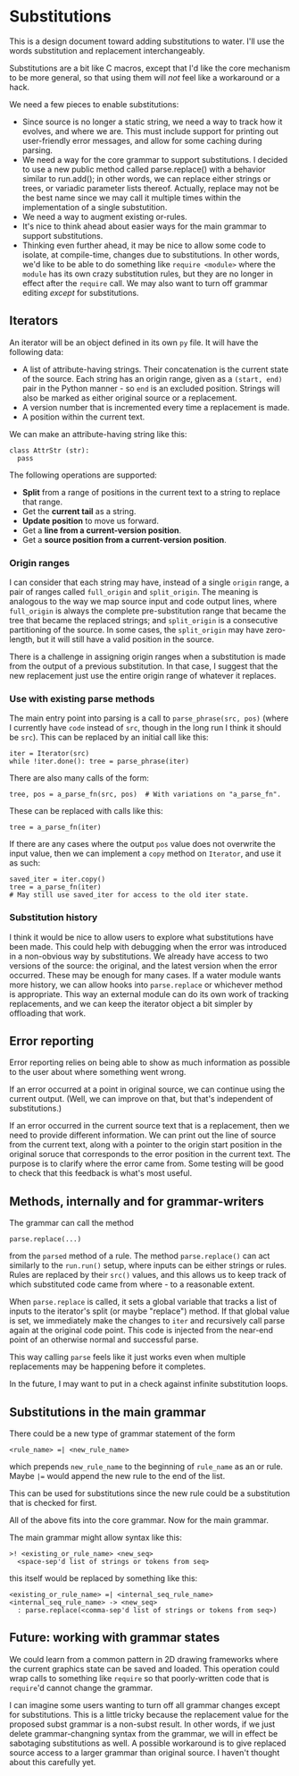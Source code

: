 # Substitutions

This is a design document toward adding
substitutions to water.
I'll use the words substitution and replacement interchangeably.

Substitutions are a bit like C macros, except that I'd like
the core mechanism to be more general, so that using them
will *not* feel like a workaround or a hack.

We need a few pieces to enable substitutions:

* Since source is no longer a static string, we need a way to track how it
  evolves, and where we are. This must include support for printing
  out user-friendly error messages, and allow for some caching during parsing.
* We need a way for the core grammar to support substitutions. I decided to
  use a new public method called parse.replace() with a behavior similar to
  run.add(); in other words, we can replace either strings or trees, or
  variadic parameter lists thereof. Actually, replace may not be the best name
  since we may call it multiple times within the implementation of a single
  substutition.
* We need a way to augment existing or-rules.
* It's nice to think ahead about easier ways for the main grammar to support
  substitutions.
* Thinking even further ahead, it may be nice to allow some code to isolate,
  at compile-time, changes due to substitutions.
  In other words, we'd like to be able to do something like `require <module>`
  where the `module` has its own crazy substitution rules, but they are no
  longer in effect after the `require` call.
  We may also want to turn off grammar editing
  *except* for substitutions.

## Iterators

An iterator will be an object defined in its own `py` file.
It will have the following data:

* A list of attribute-having strings. Their concatenation is the current state
  of the source. Each string has an origin range, given as a `(start, end)` pair
  in the Python manner - so `end` is an excluded position.
  Strings will also be marked as either original source or a replacement.
* A version number that is incremented every time a replacement is made.
* A position within the current text.

We can make an attribute-having string like this:

    class AttrStr (str):
      pass

The following operations are supported:

* **Split** from a range of positions in the current text to a string to
  replace that range.
* Get the **current tail** as a string.
* **Update position** to move us forward.
* Get a **line from a current-version position**.
* Get a **source position from a current-version position**.

### Origin ranges

I can consider that each string may have, instead of a single `origin` range, a
pair of ranges called `full_origin` and `split_origin`. The meaning is analogous
to the way we map source input and code output lines, where `full_origin` is
always the complete pre-substitution range that became the tree that became the
replaced strings; and `split_origin` is a consecutive partitioning of the
source. In some cases, the `split_origin` may have zero-length, but it will
still have a valid position in the source.

There is a challenge in assigning origin ranges when a substitution is made from
the output of a previous substitution. In that case, I suggest that the new
replacement just use the entire origin range of whatever it replaces.

### Use with existing parse methods

The main entry point into parsing is a call to `parse_phrase(src, pos)`
(where I currently have `code` instead of `src`, though in the long run
I think it should be `src`). This can be replaced by an initial call like this:

    iter = Iterator(src)
    while !iter.done(): tree = parse_phrase(iter)

There are also many calls of the form:

    tree, pos = a_parse_fn(src, pos)  # With variations on "a_parse_fn".

These can be replaced with calls like this:

    tree = a_parse_fn(iter)

If there are any cases where the output `pos` value does not overwrite the
input value, then we can implement a `copy` method on `Iterator`, and use it
as such:

    saved_iter = iter.copy()
    tree = a_parse_fn(iter)
    # May still use saved_iter for access to the old iter state.

### Substitution history

I think it would be nice to allow users to explore what substitutions have been
made. This could help with debugging when the error was introduced in a
non-obvious way by substitutions. We already have access to two versions of the
source: the original, and the latest version when the error occurred. These
may be enough for many cases. If a water module wants more history, we can
allow hooks into `parse.replace` or whichever method is appropriate. This way
an external module can do its own work of tracking replacements, and we can
keep the iterator object a bit simpler by offloading that work.

## Error reporting

Error reporting relies on being able to show as much information as possible
to the user about where something went wrong.

If an error occurred at a point
in original source, we can continue using the current output. (Well, we can
improve on that, but that's independent of substitutions.)

If an error occurred in the current source text that is a replacement, then
we need to provide different information. We can print out the line of
source from the current text, along with a pointer to the origin start
position in the original soruce that corresponds to the error position
in the current text. The purpose is to clarify where the error came from.
Some testing will be good to check that this feedback is what's most
useful.

## Methods, internally and for grammar-writers

The grammar can call the method

    parse.replace(...)

from the `parsed` method of a rule.
The method `parse.replace()` can act similarly to the `run.run()`
setup, where inputs can be either strings or rules. Rules are replaced by their
`src()` values, and this allows us to keep track of which substituted code
came from where - to a reasonable extent.

When `parse.replace` is called, it sets a global variable that tracks a list of
inputs to the iterator's split (or maybe "replace") method. If that global value
is set, we immediately make the changes to `iter` and recursively call parse again at the
original code point. This code is injected from the near-end point of an
otherwise normal and successful parse.

This way calling `parse` feels like it just works even when multiple
replacements may be happening before it completes.

In the future, I may want to put in a check against infinite substitution loops.


## Substitutions in the main grammar

There could be a new type of grammar statement of the form

    <rule_name> =| <new_rule_name>

which prepends `new_rule_name` to the beginning of `rule_name` as an or rule.
Maybe `|=` would append the new rule to the end of the list.

This can be used for substitutions since the new rule could be a substitution
that is checked for first.

All of the above fits into the core grammar. Now for the main grammar.

The main grammar might allow syntax like this:

    >! <existing_or_rule_name> <new_seq>
      <space-sep'd list of strings or tokens from seq>

this itself would be replaced by something like this:

    <existing_or_rule_name> =| <internal_seq_rule_name>
    <internal_seq_rule_name> -> <new_seq>
      : parse.replace(<comma-sep'd list of strings or tokens from seq>)

## Future: working with grammar states

We could learn from a common pattern in 2D drawing frameworks where the current
graphics state can be saved and loaded. This operation could wrap calls to
something like `require` so that poorly-written code that is `require`'d 
cannot change the grammar.

I can imagine some users wanting to turn off all grammar changes except
for substitutions. This is a little tricky because the replacement value
for the proposed subst grammar is a non-subst result. In other words, if we
just delete grammar-changning syntax from the grammar, we will in effect be
sabotaging substitutions as well. A possible workaround is to give replaced
source access to a larger grammar than original source. I haven't thought
about this carefully yet.

